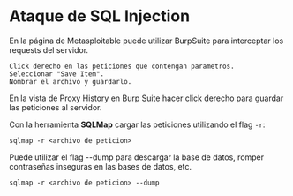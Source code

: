 # Ataque de SQL Injection

En la página de Metasploitable puede utilizar BurpSuite para interceptar los requests del servidor.

```
Click derecho en las peticiones que contengan parametros.
Seleccionar "Save Item".
Nombrar el archivo y guardarlo.
```


En la vista de Proxy History en Burp Suite hacer click derecho para guardar las peticiones al servidor.

Con la herramienta **SQLMap** cargar las peticiones utilizando el flag `-r`:

```
sqlmap -r <archivo de peticion>
```

Puede utilizar el flag --dump para descargar la base de datos, romper contraseñas inseguras en las bases de datos, etc.


```
sqlmap -r <archivo de peticion> --dump
```

